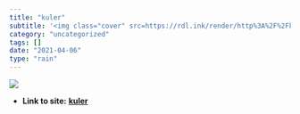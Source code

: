 ```yaml
---
title: "kuler"
subtitle: '<img class="cover" src=https://rdl.ink/render/http%3A%2F%2Fkuler.adobe.com%2F%23themes%2Frating%3Fti...'
category: "uncategorized"
tags: []
date: "2021-04-06"
type: "rain"
---
```

<img class="cover" src=https://rdl.ink/render/http%3A%2F%2Fkuler.adobe.com%2F%23themes%2Frating%3Ftime%3D30>


* **Link to site:** **[kuler](http://kuler.adobe.com/#themes/rating?time=30)**